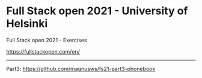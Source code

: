 # Full Stack open 2021 - University of Helsinki
Full Stack open 2021 - Exercises

https://fullstackopen.com/en/

--------------

Part3: https://github.com/magnusws/fs21-part3-phonebook
